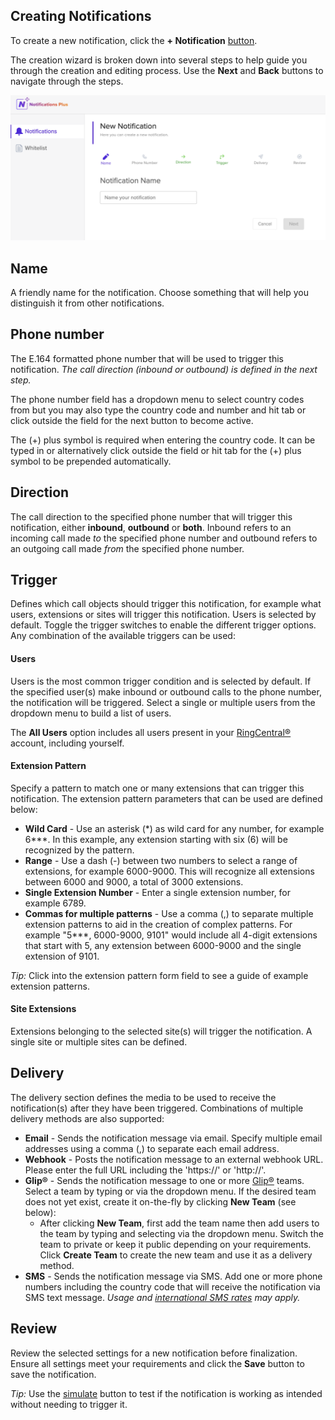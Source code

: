 ## Creating  Notifications

To create a new notification, click the **+ Notification** [button](datatable-actions.md).

The creation wizard is broken down into several steps to help guide you through the creation and editing process. Use the **Next** and **Back** buttons to navigate through the steps.

![Creation wizard](../assets/new-notification.png "Creation wizard")

## Name
A friendly name for the notification. Choose something that will help you distinguish it from other notifications.

## Phone number
The E.164 formatted phone number that will be used to trigger this notification. *The call direction (inbound or outbound) is defined in the next step.*

The phone number field has a dropdown menu to select country codes from but you may also type the country code and number and hit tab or click outside the field for the next button to become active.

The (+) plus symbol is required when entering the country code. It can be typed in or alternatively click outside the field or hit tab for the (+) plus symbol to be prepended automatically.

## Direction
The call direction to the specified phone number that will trigger this notification, either **inbound**, **outbound** or **both**.  Inbound refers to an incoming call made *to* the specified phone number and outbound refers to an outgoing call made *from* the specified phone number.

## Trigger
Defines which call objects should trigger this notification, for example what users, extensions or sites will trigger this notification. Users is selected by default. Toggle the trigger switches to enable the different trigger options. Any combination of the available triggers can be used:

#### Users
Users is the most common trigger condition and is selected by default.  If the specified user(s) make inbound or outbound calls to the phone number, the notification will be triggered. Select a single or multiple users from the dropdown menu to build a list of users.

The **All Users** option includes all users present in your [RingCentral®](https://ringcentral.com) account, including yourself.

#### Extension Pattern
Specify a pattern to match one or many extensions that can trigger this notification. The extension pattern parameters that can be used are defined below:

*  **Wild Card** - Use an asterisk (\*\) as wild card for any number, for example 6***. In this example, any extension starting with six (6) will be recognized by the pattern.
* **Range** - Use a dash (-) between two numbers to select a range of extensions, for example 6000-9000. This will recognize all extensions between 6000 and 9000, a total of 3000 extensions.
* **Single Extension Number** - Enter a single extension number, for example 6789.
*  **Commas for multiple patterns** - Use a comma (,) to separate multiple extension patterns to aid in the creation of complex patterns. For example "5***, 6000-9000, 9101" would include all 4-digit extensions that start with 5, any extension between 6000-9000 and the single extension of 9101.

*Tip:* Click into the extension pattern form field to see a guide of example extension patterns.

#### Site Extensions
Extensions belonging to the selected site(s) will trigger the notification. A single site or multiple sites can be defined.

## Delivery
The delivery section defines the media to be used to receive the notification(s) after they have been triggered. Combinations of multiple delivery methods are also supported:

* **Email** - Sends the notification message via email. Specify multiple email addresses using a comma (,) to separate each email address.
* **Webhook** - Posts the notification message to an external webhook URL. Please enter the full URL including the 'https://' or 'http://'.
* **Glip®** - Sends the notification message to one or more [Glip®](https://app.ringcentral.com) teams. Select a team by typing or via the dropdown menu. If the desired team does not yet exist, create it on-the-fly by clicking **New Team** (see below):
     *  After clicking **New Team**, first add the team name then add users to the team by typing and selecting via the dropdown menu. Switch the team to private or keep it public depending on your requirements. Click **Create Team** to create the new team and use it as a delivery method.  
* **SMS** - Sends the notification message via SMS. Add one or more phone numbers including the country code that will receive the notification via SMS text message. *Usage and [international SMS rates](https://support.ringcentral.com/article/International-SMS.html) may apply.*


## Review
Review the selected settings for a new notification before finalization. Ensure all settings meet your requirements and click the **Save** button to save the notification.

*Tip:* Use the [simulate](datatable-actions.md) button to test if the notification is working as intended without needing to trigger it.

